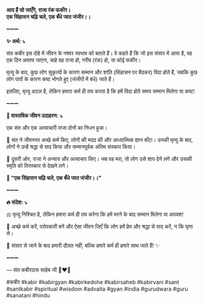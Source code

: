 **आय हैं सो जाएँगे, राजा रंक फकीर।**\
**एक सिंहासन चढ़ि चले, एक बँधे जात जंजीर।।**

➖➖➖

**✨ अर्थ: ⤵**

संत कबीर इस दोहे में जीवन के नश्वर स्वभाव को बताते हैं। वे कहते हैं कि जो इस संसार में आया है, वह एक दिन अवश्य जाएगा, चाहे वह राजा हो, गरीब (रंक) हो, या कोई फकीर।

मृत्यु के बाद, कुछ लोग सुकृत्यों के कारण सम्मान और शांति (सिंहासन पर बैठकर) विदा होते हैं, जबकि कुछ लोग पापों के कारण कष्ट भोगते हुए (जंजीरों में बंधे) जाते हैं।

इसलिए, मृत्यु अटल है, लेकिन हमारा कर्म ही तय करता है कि हमें विदा होते समय सम्मान मिलेगा या कष्ट!

➖➖➖

**🌾 वास्तविक जीवन उदाहरण: ⤵**

एक संत और एक अत्याचारी राजा दोनों का निधन हुआ।

🔹 संत ने जीवनभर अच्छे कर्म किए, लोगों की मदद की और आध्यात्मिक ज्ञान बाँटा। उनकी मृत्यु के बाद, लोगों ने उन्हें श्रद्धा से याद किया और सम्मानपूर्वक अंतिम संस्कार किया।

🔹 दूसरी ओर, राजा ने अन्याय और अत्याचार किए। जब वह मरा, तो लोग उसे शाप देने लगे और उसकी स्मृति को तिरस्कार से देखने लगे।

**📜 "एक सिंहासन चढ़ि चले, एक बँधे जात जंजीर।।"**

➖➖➖

**🔥 संदेश: ⤵**

⚖️ मृत्यु निश्चित है, लेकिन हमारा कर्म ही तय करेगा कि हमें मरने के बाद सम्मान मिलेगा या अपयश!

🙏 अच्छे कर्म करें, परोपकारी बनें और ऐसा जीवन जिएँ कि लोग हमें प्रेम और श्रद्धा से याद करें, न कि घृणा से।

🌿 संसार से जाने के बाद हमारी दौलत नहीं, बल्कि हमारे कर्म ही हमारे साथ जाते हैं! ✨

➖➖➖

— संत कबीरदास साहेब जी 🙏❤️💯

#कबीर #kabir #kabirgyan #kabirkedohe #kabirsaheb #kabirvani #sant #santkabir #spiritual #wisdom #advaita #gyan #india #gurudwara #guru #sanatani #hindu
